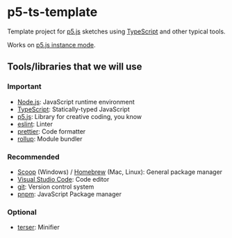 # p5-ts-template

Template project for [p5.js](https://p5js.org/) sketches using [TypeScript](https://www.typescriptlang.org/) and other typical tools.

Works on [p5.js instance mode](https://github.com/processing/p5.js/wiki/Global-and-instance-mode).

## Tools/libraries that we will use

### Important

- [Node.js](https://nodejs.org/): JavaScript runtime environment
- [TypeScript](https://www.typescriptlang.org/): Statically-typed JavaScript
- [p5.js](https://p5js.org/): Library for creative coding, you know
- [eslint](https://eslint.org/): Linter
- [prettier](https://prettier.io/): Code formatter
- [rollup](https://rollupjs.org/): Module bundler

### Recommended

- [Scoop](https://scoop.sh/) (Windows) / [Homebrew](https://brew.sh/) (Mac, Linux): General package manager
- [Visual Studio Code](https://code.visualstudio.com/): Code editor
- [git](https://git-scm.com/): Version control system
- [pnpm](https://pnpm.js.org/): JavaScript Package manager

### Optional

- [terser](https://terser.org/): Minifier
